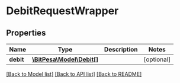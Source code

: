 # DebitRequestWrapper

## Properties
Name | Type | Description | Notes
------------ | ------------- | ------------- | -------------
**debit** | [**\BitPesa\Model\Debit[]**](Debit.md) |  | [optional] 

[[Back to Model list]](../README.md#documentation-for-models) [[Back to API list]](../README.md#documentation-for-api-endpoints) [[Back to README]](../README.md)


